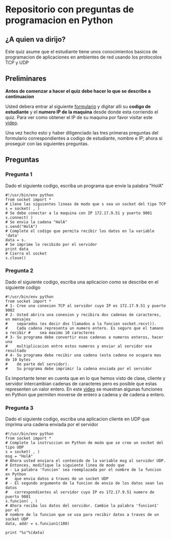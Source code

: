 # Repositorio con preguntas de programacion en Python
## ¿A quien va dirijo?
Este quiz asume que el estudiante tiene unos conocimientos basicos de programacion de aplicaciones en ambientes de red usando los protocolos TCP y UDP
## Preliminares
**Antes de comenzar a hacer el quiz debe hacer lo que se describe a continuacion**

Usted debera entrar al siguiente <a href="https://goo.gl/forms/Mqjq9ryqDX4KNt4u1" target="_blank">formulario</a> y digitar alli su **codigo de estudiante** y el **numero IP de la maquina** desde donde esta corriendo el quiz. Para ver como obtener el IP de su maquina por favor visitar este [video](https://asciinema.org/a/0mv94mnarx6wqljoq3yvxklxy).

Una vez hecho esto y haber diligenciado las tres primeras preguntas del formulario correspondientes a codigo de estudiante, nombre e IP; ahora si proseguir con las siguientes preguntas.

## Preguntas
### Pregunta 1
Dado el siguiente codigo, escriba un programa que envie la palabra "HolA"

~~~~
#!/usr/bin/env python
from socket import *
# Llene las siguientes lineas de modo que s sea un socket del tipo TCP
s = socket( , )
# Se debe conectar a la maquina con IP 172.17.9.51 y puerto 9001
s.connect( )
# Se envia la cadena "HolA"
s.send("HolA")
# Complete el codigo que permita recibir los datos en la variable 'data'
data = s.
# Se imprime lo recibido por el servidor
print data
# Cierra el socket
s.close()
~~~~

### Pregunta 2
Dado el siguiente codigo, escriba una aplicacion como se describe en el siguiente codigo

~~~~
#!/usr/bin/env python
from socket import *
# 1- Cree una conexion TCP al servidor cuyo IP es 172.17.9.51 y puerto 9002
# 2- Usted abrira una conexion y recibira dos cadenas de caracteres, en mensajes
#    separados (es decir dos llamados a la funcion socket.recv()). 
#    Cada cadena representa un numero entero. Es seguro que el tamano a recibir #    sea maximo 10 caracteres
# 3- Su programa debe convertir esas cadenas a numeros enteros, hacer una 
#    multiplicacion entre estos numeros y enviar al servidor ese resultado
# 4- Su programa debe recibir una cadena (esta cadena no ocupara mas de 10 bytes
#    de parte del servidor).
#    Su programa debe imprimir la cadena enviada por el servidor
~~~~

Es importante tener en cuenta que en lo que hemos visto de clase, cliente y servidor intercambian cadenas de caracteres pero es posible que estas representen un valor entero. En este [video](https://asciinema.org/a/2hqm3rvjuk048tmbw6qcv8358) se muestran algunas funciones en Python que permiten moverse de entero a cadena y de cadena a entero.


### Pregunta 3

Dado el siguiente codigo, escriba una aplicacion cliente en UDP que imprima una cadena enviada por el servidor
~~~~
#!/usr/bin/env python
from socket import *
# Complete la instruccion en Python de modo que se cree un socket del tipo UDP
s = socket( , )
msg = "HolA"
# Ahora usted enviara el contenido de la variable msg al servidor UDP.
# Entonces, modifique la siguiente linea de modo que 
# - La palabra 'funcion' sea reemplazada por el nombre de la funcion en Python
#   que envia datos a traves de un socket UDP
# - El segundo argumento de la funcion de envio de los datos sean los datos
#   correspondientes al servidor cuyo IP es 172.17.9.51 numero de puerto 9001
s.funcion( , )
# Ahora reciba los datos del servidor. Cambie la palabra 'funcion1' por el 
# nombre de la funcion que se usa para recibir datos a traves de un socket UDP
data, addr = s.funcion1(100)

print "%s"%(data)
~~~~
 

